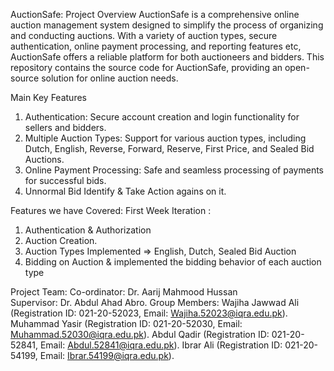 AuctionSafe: 
Project Overview
AuctionSafe is a comprehensive online auction management system designed to simplify the process of organizing and conducting auctions. 
With a variety of auction types, secure authentication, online payment processing, and reporting features etc, AuctionSafe offers a reliable platform for both auctioneers and bidders.
This repository contains the source code for AuctionSafe, providing an open-source solution for online auction needs.

Main Key Features
1) Authentication: Secure account creation and login functionality for sellers and bidders.
2) Multiple Auction Types: Support for various auction types, including Dutch, English, Reverse, Forward, Reserve, First Price, and Sealed Bid Auctions.
3) Online Payment Processing: Safe and seamless processing of payments for successful bids.
4) Unnormal Bid Identify & Take Action agains on it.

Features we have Covered: 
First Week Iteration : 
  1) Authentication & Authorization
  2) Auction Creation.
  3) Auction Types Implemented => English, Dutch, Sealed Bid Auction
  4) Bidding on Auction & implemented the bidding behavior of each auction type

Project Team:
Co-ordinator: Dr. Aarij Mahmood Hussan <br>
Supervisor: Dr. Abdul Ahad Abro.
Group Members:
Wajiha Jawwad Ali (Registration ID: 021-20-52023, Email: Wajiha.52023@iqra.edu.pk).
Muhammad Yasir (Registration ID: 021-20-52030, Email: Muhammad.52030@iqra.edu.pk).
Abdul Qadir (Registration ID: 021-20-52841, Email: Abdul.52841@iqra.edu.pk).
Ibrar Ali (Registration ID: 021-20-54199, Email: Ibrar.54199@iqra.edu.pk).
